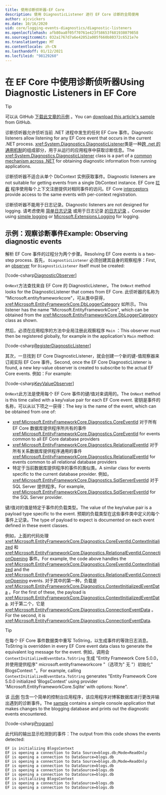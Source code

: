 ```yaml
---
title: 使用诊断侦听器-EF Core
description: 使用 DiagnosticListener 进行 EF Core 诊断的全局使用
author: ajcvickers
ms.date: 10/16/2020
uid: core/logging-events-diagnostics/diagnostic-listeners
ms.openlocfilehash: afb80aa8f05f70761e423f58653f681938079858
ms.sourcegitcommit: 032a1767d7a6e42052a005f660b80372c6521e7e
ms.translationtype: MT
ms.contentlocale: zh-CN
ms.lasthandoff: 01/12/2021
ms.locfileid: "98129260"
---
```

# <a name="using-diagnostic-listeners-in-ef-core"></a><span data-ttu-id="7dcd5-103">在 EF Core 中使用诊断侦听器</span><span class="sxs-lookup"><span data-stu-id="7dcd5-103">Using Diagnostic Listeners in EF Core</span></span>

> [!TIP]
> <span data-ttu-id="7dcd5-104">可以从 GitHub [下载此文章的示例](https://github.com/dotnet/EntityFramework.Docs/tree/master/samples/core/Miscellaneous/DiagnosticListeners) 。</span><span class="sxs-lookup"><span data-stu-id="7dcd5-104">You can [download this article's sample](https://github.com/dotnet/EntityFramework.Docs/tree/master/samples/core/Miscellaneous/DiagnosticListeners) from GitHub.</span></span>

<span data-ttu-id="7dcd5-105">诊断侦听器允许侦听当前 .NET 进程中发生的任何 EF Core 事件。</span><span class="sxs-lookup"><span data-stu-id="7dcd5-105">Diagnostic listeners allow listening for any EF Core event that occurs in the current .NET process.</span></span> <span data-ttu-id="7dcd5-106"><xref:System.Diagnostics.DiagnosticListener>类是一种[跨 .net 的通用机制](https://github.com/dotnet/runtime/blob/master/src/libraries/System.Diagnostics.DiagnosticSource/src/DiagnosticSourceUsersGuide.md)的组成部分，用于从运行的应用程序中获取诊断信息。</span><span class="sxs-lookup"><span data-stu-id="7dcd5-106">The <xref:System.Diagnostics.DiagnosticListener> class is a part of a [common mechanism across .NET](https://github.com/dotnet/runtime/blob/master/src/libraries/System.Diagnostics.DiagnosticSource/src/DiagnosticSourceUsersGuide.md) for obtaining diagnostic information from running applications.</span></span>

<span data-ttu-id="7dcd5-107">诊断侦听器不适合从单个 DbContext 实例获取事件。</span><span class="sxs-lookup"><span data-stu-id="7dcd5-107">Diagnostic listeners are not suitable for getting events from a single DbContext instance.</span></span> <span data-ttu-id="7dcd5-108">EF Core [拦截](xref:core/logging-events-diagnostics/interceptors) 程序使用每个上下文注册提供对相同事件的访问。</span><span class="sxs-lookup"><span data-stu-id="7dcd5-108">EF Core [interceptors](xref:core/logging-events-diagnostics/interceptors) provide access to the same events with per-context registration.</span></span>

<span data-ttu-id="7dcd5-109">诊断侦听器不能用于日志记录。</span><span class="sxs-lookup"><span data-stu-id="7dcd5-109">Diagnostic listeners are not designed for logging.</span></span> <span data-ttu-id="7dcd5-110">请考虑使用 [简单日志记录](xref:core/logging-events-diagnostics/simple-logging) 或用于日志记录 [的日志记录](xref:core/logging-events-diagnostics/extensions-logging) 。</span><span class="sxs-lookup"><span data-stu-id="7dcd5-110">Consider using [simple logging](xref:core/logging-events-diagnostics/simple-logging) or [Microsoft.Extensions.Logging](xref:core/logging-events-diagnostics/extensions-logging) for logging.</span></span>

## <a name="example-observing-diagnostic-events"></a><span data-ttu-id="7dcd5-111">示例：观察诊断事件</span><span class="sxs-lookup"><span data-stu-id="7dcd5-111">Example: Observing diagnostic events</span></span>

<span data-ttu-id="7dcd5-112">解析 EF Core 事件的过程分为两个步骤。</span><span class="sxs-lookup"><span data-stu-id="7dcd5-112">Resolving EF Core events is a two-step process.</span></span> <span data-ttu-id="7dcd5-113">首先， [](/dotnet/standard/events/observer-design-pattern) `DiagnosticListener` 必须创建其自身的观察程序：</span><span class="sxs-lookup"><span data-stu-id="7dcd5-113">First, an [observer](/dotnet/standard/events/observer-design-pattern) for `DiagnosticListener` itself must be created:</span></span>

<!--
public class DiagnosticObserver : IObserver<DiagnosticListener>
{
    public void OnCompleted()
        => throw new NotImplementedException();

    public void OnError(Exception error)
        => throw new NotImplementedException();

    public void OnNext(DiagnosticListener value)
    {
        if (value.Name == DbLoggerCategory.Name) // "Microsoft.EntityFrameworkCore"
        {
            value.Subscribe(new KeyValueObserver());
        }
    }
}
-->
[!code-csharp[DiagnosticObserver](../../../samples/core/Miscellaneous/DiagnosticListeners/Program.cs?name=DiagnosticObserver)]

<span data-ttu-id="7dcd5-114">`OnNext`方法查找来自 EF Core 的 DiagnosticListener。</span><span class="sxs-lookup"><span data-stu-id="7dcd5-114">The `OnNext` method looks for the DiagnosticListener that comes from EF Core.</span></span> <span data-ttu-id="7dcd5-115">此侦听器的名称为 "Microsoft.entityframeworkcore"，可从类中获得， <xref:Microsoft.EntityFrameworkCore.DbLoggerCategory> 如所示。</span><span class="sxs-lookup"><span data-stu-id="7dcd5-115">This listener has the name "Microsoft.EntityFrameworkCore", which can be obtained from the <xref:Microsoft.EntityFrameworkCore.DbLoggerCategory> class as shown.</span></span>

<span data-ttu-id="7dcd5-116">然后，必须在应用程序的方法中全局注册此观察程序 `Main` ：</span><span class="sxs-lookup"><span data-stu-id="7dcd5-116">This observer must then be registered globally, for example in the application's `Main` method:</span></span>

<!--
        DiagnosticListener.AllListeners.Subscribe(new DiagnosticObserver());
-->
[!code-csharp[RegisterDiagnosticListener](../../../samples/core/Miscellaneous/DiagnosticListeners/Program.cs?name=RegisterDiagnosticListener)]

<span data-ttu-id="7dcd5-117">其次，一旦找到 EF Core DiagnosticListener，就会创建一个新的键-值观察器来订阅实际 EF Core 事件。</span><span class="sxs-lookup"><span data-stu-id="7dcd5-117">Second, once the EF Core DiagnosticListener is found, a new key-value observer is created to subscribe to the actual EF Core events.</span></span> <span data-ttu-id="7dcd5-118">例如：</span><span class="sxs-lookup"><span data-stu-id="7dcd5-118">For example:</span></span>

<!--
public class KeyValueObserver : IObserver<KeyValuePair<string, object>>
{
    public void OnCompleted()
        => throw new NotImplementedException();

    public void OnError(Exception error)
        => throw new NotImplementedException();

    public void OnNext(KeyValuePair<string, object> value)
    {
        if (value.Key == CoreEventId.ContextInitialized.Name)
        {
            var payload = (ContextInitializedEventData)value.Value;
            Console.WriteLine($"EF is initializing {payload.Context.GetType().Name} ");
        }

        if (value.Key == RelationalEventId.ConnectionOpening.Name)
        {
            var payload = (ConnectionEventData)value.Value;
            Console.WriteLine($"EF is opening a connection to {payload.Connection.ConnectionString} ");
        }
    }
}
-->
[!code-csharp[KeyValueObserver](../../../samples/core/Miscellaneous/DiagnosticListeners/Program.cs?name=KeyValueObserver)]

<span data-ttu-id="7dcd5-119">`OnNext`此方法是使用每个 EF Core 事件的键/值对来调用的。</span><span class="sxs-lookup"><span data-stu-id="7dcd5-119">The `OnNext` method is this time called with a key/value pair for each EF Core event.</span></span> <span data-ttu-id="7dcd5-120">密钥是事件的名称，可以从以下项之一获得：</span><span class="sxs-lookup"><span data-stu-id="7dcd5-120">The key is the name of the event, which can be obtained from one of:</span></span>

* <span data-ttu-id="7dcd5-121"><xref:Microsoft.EntityFrameworkCore.Diagnostics.CoreEventId> 对于所有 EF Core 数据库提供程序所共有的事件</span><span class="sxs-lookup"><span data-stu-id="7dcd5-121"><xref:Microsoft.EntityFrameworkCore.Diagnostics.CoreEventId> for events common to all EF Core database providers</span></span>
* <span data-ttu-id="7dcd5-122"><xref:Microsoft.EntityFrameworkCore.Diagnostics.RelationalEventId> 对于所有关系数据库提供程序通用的事件</span><span class="sxs-lookup"><span data-stu-id="7dcd5-122"><xref:Microsoft.EntityFrameworkCore.Diagnostics.RelationalEventId> for events common to all relational database providers</span></span>
* <span data-ttu-id="7dcd5-123">特定于当前数据库提供程序的事件的类似类。</span><span class="sxs-lookup"><span data-stu-id="7dcd5-123">A similar class for events specific to the current database provider.</span></span> <span data-ttu-id="7dcd5-124">例如， <xref:Microsoft.EntityFrameworkCore.Diagnostics.SqlServerEventId> 对于 SQL Server 提供程序。</span><span class="sxs-lookup"><span data-stu-id="7dcd5-124">For example, <xref:Microsoft.EntityFrameworkCore.Diagnostics.SqlServerEventId> for the SQL Server provider.</span></span>

<span data-ttu-id="7dcd5-125">键/值对的值是特定于事件的负载类型。</span><span class="sxs-lookup"><span data-stu-id="7dcd5-125">The value of the key/value pair is a payload type specific to the event.</span></span> <span data-ttu-id="7dcd5-126">预期的负载类型在这些事件类中定义的每个事件上记录。</span><span class="sxs-lookup"><span data-stu-id="7dcd5-126">The type of payload to expect is documented on each event defined in these event classes.</span></span>

<span data-ttu-id="7dcd5-127">例如，上面的代码处理 <xref:Microsoft.EntityFrameworkCore.Diagnostics.CoreEventId.ContextInitialized> 和 <xref:Microsoft.EntityFrameworkCore.Diagnostics.RelationalEventId.ConnectionOpening> 事件。</span><span class="sxs-lookup"><span data-stu-id="7dcd5-127">For example, the code above handles the <xref:Microsoft.EntityFrameworkCore.Diagnostics.CoreEventId.ContextInitialized> and the <xref:Microsoft.EntityFrameworkCore.Diagnostics.RelationalEventId.ConnectionOpening> events.</span></span> <span data-ttu-id="7dcd5-128">对于其中的第一种，负载是 <xref:Microsoft.EntityFrameworkCore.Diagnostics.ContextInitializedEventData> 。</span><span class="sxs-lookup"><span data-stu-id="7dcd5-128">For the first of these, the payload is <xref:Microsoft.EntityFrameworkCore.Diagnostics.ContextInitializedEventData>.</span></span> <span data-ttu-id="7dcd5-129">对于第二个，它是 <xref:Microsoft.EntityFrameworkCore.Diagnostics.ConnectionEventData> 。</span><span class="sxs-lookup"><span data-stu-id="7dcd5-129">For the second, it is <xref:Microsoft.EntityFrameworkCore.Diagnostics.ConnectionEventData>.</span></span>

> [!TIP]
> <span data-ttu-id="7dcd5-130">在每个 EF Core 事件数据类中重写 ToString，以生成事件的等效日志消息。</span><span class="sxs-lookup"><span data-stu-id="7dcd5-130">ToString is overridden in every EF Core event data class to generate the equivalent log message for the event.</span></span> <span data-ttu-id="7dcd5-131">例如，调用会 `ContextInitializedEventData.ToString` 生成 "Entity Framework Core 5.0.0，并使用提供程序" microsoft.entityframeworkcore "（选项为" 无 "）初始化" BlogsContext "。</span><span class="sxs-lookup"><span data-stu-id="7dcd5-131">For example, calling `ContextInitializedEventData.ToString` generates "Entity Framework Core 5.0.0 initialized 'BlogsContext' using provider 'Microsoft.EntityFrameworkCore.Sqlite' with options: None".</span></span>

<span data-ttu-id="7dcd5-132">该 [示例](https://github.com/dotnet/EntityFramework.Docs/tree/master/samples/core/Miscellaneous/DiagnosticListeners) 包含一个简单的控制台应用程序，该应用程序对博客数据库进行更改并输出遇到的诊断事件。</span><span class="sxs-lookup"><span data-stu-id="7dcd5-132">The [sample](https://github.com/dotnet/EntityFramework.Docs/tree/master/samples/core/Miscellaneous/DiagnosticListeners) contains a simple console application that makes changes to the blogging database and prints out the diagnostic events encountered.</span></span>

<!--
    public static void Main()
    {
        #region RegisterDiagnosticListener
        DiagnosticListener.AllListeners.Subscribe(new DiagnosticObserver());
        #endregion

        using (var context = new BlogsContext())
        {
            context.Database.EnsureDeleted();
            context.Database.EnsureCreated();

            context.Add(
                new Blog
                {
                    Name = "EF Blog",
                    Posts =
                    {
                        new Post { Title = "EF Core 3.1!" },
                        new Post { Title = "EF Core 5.0!" }
                    }
                });

            context.SaveChanges();
        }

        using (var context = new BlogsContext())
        {
            var blog = context.Blogs.Include(e => e.Posts).Single();

            blog.Name = "EF Core Blog";
            context.Remove(blog.Posts.First());
            blog.Posts.Add(new Post { Title = "EF Core 6.0!" });

            context.SaveChanges();
        }
        #endregion
    }
-->
[!code-csharp[Program](../../../samples/core/Miscellaneous/DiagnosticListeners/Program.cs?name=Program)]

<span data-ttu-id="7dcd5-133">此代码的输出显示检测到的事件：</span><span class="sxs-lookup"><span data-stu-id="7dcd5-133">The output from this code shows the events detected:</span></span>

```output
EF is initializing BlogsContext
EF is opening a connection to Data Source=blogs.db;Mode=ReadOnly
EF is opening a connection to DataSource=blogs.db
EF is opening a connection to Data Source=blogs.db;Mode=ReadOnly
EF is opening a connection to DataSource=blogs.db
EF is opening a connection to DataSource=blogs.db
EF is opening a connection to DataSource=blogs.db
EF is initializing BlogsContext
EF is opening a connection to DataSource=blogs.db
EF is opening a connection to DataSource=blogs.db
```
